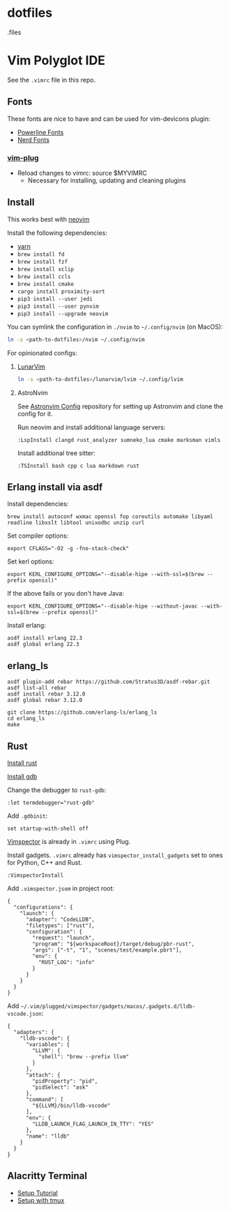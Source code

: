 # dotfiles

.files

# Vim Polyglot IDE

See the `.vimrc` file in this repo.

## Fonts

These fonts are nice to have and can be used for vim-devicons plugin:

- [Powerline Fonts](https://github.com/powerline/fonts)
- [Nerd Fonts](https://github.com/ryanoasis/nerd-fonts)

### [vim-plug](https://github.com/junegunn/vim-plug)

- Reload changes to vimrc: source \$MYVIMRC
  - Necessary for installing, updating and cleaning plugins

## Install

This works best with [neovim](https://github.com/neovim/neovim/wiki/Installing-Neovim)

Install the following dependencies:

- [yarn](https://yarnpkg.com/en/docs/install)
- `brew install fd`
- `brew install fzf`
- `brew install xclip`
- `brew install ccls`
- `brew install cmake`
- `cargo install proximity-sort`
- `pip3 install --user jedi`
- `pip3 install --user pynvim`
- `pip3 install --upgrade neovim`

You can symlink the configuration in `./nvim` to `~/.config/nvim` (on MacOS):

```bash
ln -s <path-to-dotfiles>/nvim ~/.config/nvim
```

For opinionated configs:

1. [LunarVim](https://www.lunarvim.org/)

   ```bash
   ln -s <path-to-dotfiles>/lunarvim/lvim ~/.config/lvim
   ```

1. AstroNvim

   See [Astronvim Config](https://github.com/hackmad/astronvim_config) repository for setting up Astronvim and clone the config for it.

   Run neovim and install additional language servers:

   ```
   :LspInstall clangd rust_analyzer sumneko_lua cmake marksman vimls
   ```

   Install additional tree sitter:

   ```
   :TSInstall bash cpp c lua markdown rust
   ```

## Erlang install via asdf

Install dependencies:

```
brew install autoconf wxmac openssl fop coreutils automake libyaml readline libxslt libtool unixodbc unzip curl
```

Set compiler options:

```
export CFLAGS="-O2 -g -fno-stack-check"
```

Set kerl options:

```
export KERL_CONFIGURE_OPTIONS="--disable-hipe --with-ssl=$(brew --prefix openssl)"
```

If the above fails or you don't have Java:

```
export KERL_CONFIGURE_OPTIONS="--disable-hipe --without-javac --with-ssl=$(brew --prefix openssl)"
```

Install erlang:

```
asdf install erlang 22.3
asdf global erlang 22.3
```

## erlang_ls

```
asdf plugin-add rebar https://github.com/Stratus3D/asdf-rebar.git
asdf list-all rebar
asdf install rebar 3.12.0
asdf global rebar 3.12.0

git clone https://github.com/erlang-ls/erlang_ls
cd erlang_ls
make
```

## Rust

[Install rust](https://www.rust-lang.org/tools/install)

[Install gdb](https://dev.to/jasonelwood/setup-gdb-on-macos-in-2020-489k)

Change the debugger to `rust-gdb`:

```
:let termdebugger="rust-gdb"
```

Add `.gdbinit`:

```
set startup-with-shell off
```

[Vimspector](https://github.com/puremourning/vimspector#quick-start) is already
in `.vimrc` using Plug.

Install gadgets. `.vimrc` already has `vimspector_install_gadgets` set to ones
for Python, C++ and Rust.

```
:VimspectorInstall
```

Add `.vimspector.jsom` in project root:

```
{
  "configurations": {
    "launch": {
      "adapter": "CodeLLDB",
      "filetypes": ["rust"],
      "configuration": {
        "request": "launch",
        "program": "${workspaceRoot}/target/debug/pbr-rust",
        "args": ["-t", "1", "scenes/test/example.pbrt"],
        "env": {
          "RUST_LOG": "info"
        }
      }
    }
  }
}
```

Add `~/.vim/plugged/vimspector/gadgets/macos/.gadgets.d/lldb-vscode.json`:

```
{
  "adapters": {
    "lldb-vscode": {
      "variables": {
        "LLVM": {
          "shell": "brew --prefix llvm"
        }
      },
      "attach": {
        "pidProperty": "pid",
        "pidSelect": "ask"
      },
      "command": [
        "${LLVM}/bin/lldb-vscode"
      ],
      "env": {
        "LLDB_LAUNCH_FLAG_LAUNCH_IN_TTY": "YES"
      },
      "name": "lldb"
    }
  }
}
```

## Alacritty Terminal

- [Setup Tutorial](https://clubmate.fi/alacritty)
- [Setup with tmux](https://arslan.io/2018/02/05/gpu-accelerated-terminal-alacritty/)

